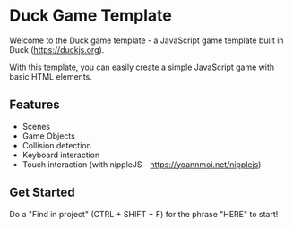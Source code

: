 # Duck Game Template

Welcome to the Duck game template - a JavaScript game template built in Duck (https://duckjs.org).

With this template, you can easily create a simple JavaScript game with basic HTML elements.

## Features
- Scenes
- Game Objects
- Collision detection
- Keyboard interaction
- Touch interaction (with nippleJS - https://yoannmoi.net/nipplejs)

## Get Started

Do a "Find in project" (CTRL + SHIFT + F) for the phrase "HERE" to start!
